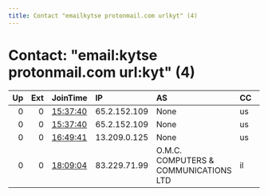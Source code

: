 ```yaml
---
title: Contact "emailkytse protonmail.com urlkyt" (4)
---
```


# Contact: "email:kytse protonmail.com url:kyt" (4)

|   Up |   Ext | JoinTime                                                                                            | IP           | AS                                        | CC   |   ORp |   Dirp | OS    | Version   | Nickname   |   eFamMembers |
|-----:|------:|:----------------------------------------------------------------------------------------------------|:-------------|:------------------------------------------|:-----|------:|-------:|:------|:----------|:-----------|--------------:|
|    0 |     0 | [15:37:40](https://metrics.torproject.org/rs.html#details/51AD18E957B1873EBA2688852745B70AA85E2FF8) | 65.2.152.109 | None                                      | us   |    80 |      0 | Linux | 0.4.5.10  | Unnamed    |             2 |
|    0 |     0 | [15:37:40](https://metrics.torproject.org/rs.html#details/56FC4AE3405A734EC6C807208D7969998BC028C4) | 65.2.152.109 | None                                      | us   |   443 |      0 | Linux | 0.4.5.10  | Unnamed    |             2 |
|    0 |     0 | [16:49:41](https://metrics.torproject.org/rs.html#details/14CE4494BC8B6355D218821F7D6AAC5F7E77DA20) | 13.209.0.125 | None                                      | us   |    80 |      0 | Linux | 0.4.5.10  | ssp        |             2 |
|    0 |     0 | [18:09:04](https://metrics.torproject.org/rs.html#details/6B6E105925B91647749468E23E7EE15008201CC2) | 83.229.71.99 | O.M.C. COMPUTERS &amp; COMMUNICATIONS LTD | il   |    80 |      0 | Linux | 0.4.5.10  | wts        |             3 |

